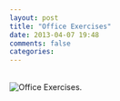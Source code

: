 ```yaml
---
layout: post
title: "Office Exercises"
date: 2013-04-07 19:48
comments: false
categories:
---
```


<!-- more -->
<br/>
<div class="container-fluid">
	<div class="row">
		<img class="img-responsive" alt="Office Exercises." src="http://eyeprotectorpro.com/officeexercises.png">
	</div>
</div>

